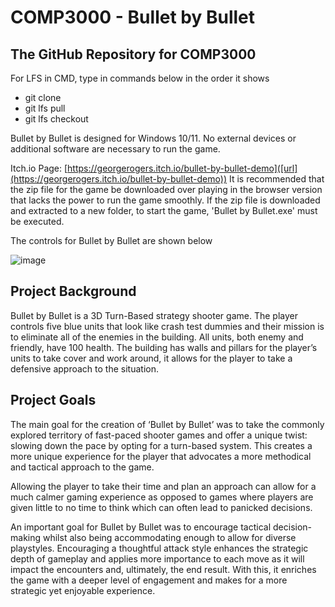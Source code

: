 # COMP3000 - Bullet by Bullet
## The GitHub Repository for COMP3000

For LFS in CMD, type in commands below in the order it shows
- git clone
- git lfs pull
- git lfs checkout

Bullet by Bullet is designed for Windows 10/11. No external devices or additional software are necessary to run the game. 

Itch.io Page: [https://georgerogers.itch.io/bullet-by-bullet-demo]([url](https://georgerogers.itch.io/bullet-by-bullet-demo))
It is recommended that the zip file for the game be downloaded over playing in the browser version that lacks the power to run the game smoothly. 
If the zip file is downloaded and extracted to a new folder, to start the game, 'Bullet by Bullet.exe' must be executed. 

The controls for Bullet by Bullet are shown below

![image](https://github.com/Grog02/COMP3000-George-Rogers/assets/91668510/2cfed305-b3d1-4c05-bbdd-cc60977f802d)



## Project Background
Bullet by Bullet is a 3D Turn-Based strategy shooter game. The player controls five blue units that look like crash test dummies and their mission is to eliminate all of the enemies in the building. All units, both enemy and friendly, have 100  health. The building has walls and pillars for the player’s units to take cover and work around, it allows for the player to take a defensive approach to the situation. 

## Project Goals
The main goal for the creation of ‘Bullet by Bullet’ was to take the commonly explored territory of fast-paced shooter games and offer a unique twist: slowing down the pace by opting for a turn-based system. This creates a more unique experience for the player that advocates a more methodical and tactical approach to the game. 

Allowing the player to take their time and plan an approach can allow for a much calmer gaming experience as opposed to games where players are given little to no time to think which can often lead to panicked decisions.

An important goal for Bullet by Bullet was to encourage tactical decision-making whilst also being accommodating enough to allow for diverse playstyles. 
Encouraging a thoughtful attack style enhances the strategic depth of gameplay and applies more importance to each move as it will impact the encounters and, ultimately, the end result. With this, it enriches the game with a deeper level of engagement and makes for a more strategic yet enjoyable experience. 
